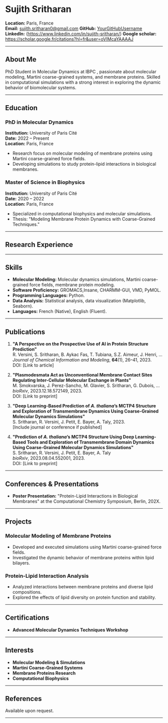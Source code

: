 # Sujith Sritharan

**Location:** Paris, France  
**Email:**  sujith.sritharan0@gmail.com
**GitHub:** [YourGitHubUsername](https://github.com/YourGitHubUsername)  
**LinkedIn:** (https://www.linkedin.com/in/sujith-sritharan/)
**Google scholar:** https://scholar.google.fr/citations?hl=fr&user=oVIMcaYAAAAJ

---

## About Me

PhD Student in Molecular Dynamics at IBPC , passionate about molecular modeling, Martini coarse-grained systems, and membrane proteins. Skilled in computational simulations with a strong interest in exploring the dynamic behavior of biomolecular systems.

---

## Education

### **PhD in Molecular Dynamics**

**Institution:** University of Paris Cité  
**Date:** 2022 – Present  
**Location:** Paris, France

- Research focus on molecular modeling of membrane proteins using Martini coarse-grained force fields.
- Developing simulations to study protein-lipid interactions in biological membranes.

### **Master of Science in Biophysics**

**Institution:** University of Paris Cité  
**Date:** 2020 – 2022  
**Location:** Paris, France

- Specialized in computational biophysics and molecular simulations.
- Thesis: "Modeling Membrane Protein Dynamics with Coarse-Grained Techniques."

---

## Research Experience

---

## Skills

- **Molecular Modeling:** Molecular dynamics simulations, Martini coarse-grained force fields, membrane protein modeling.
- **Software Proficiency:** GROMACS,Insane, CHARMM-GUI, VMD, PyMOL.
- **Programming Languages:** Python.
- **Data Analysis:** Statistical analysis, data visualization (Matplotlib, Seaborn).
- **Languages:** French (Native), English (Fluent).

---

## Publications

1. **"A Perspective on the Prospective Use of AI in Protein Structure Prediction"**  
   R. Versini, S. Sritharan, B. Aykac Fas, T. Tubiana, S.Z. Aimeur, J. Henri, ...  
   *Journal of Chemical Information and Modeling*, **64**(1), 26–41, 2023.  
   DOI: [Link to article]

2. **"Plasmodesmata Act as Unconventional Membrane Contact Sites Regulating Inter-Cellular Molecular Exchange in Plants"**  
   M. Smokvarska, J. Perez-Sancho, M. Glavier, S. Sritharan, G. Dubois, ...  
   *bioRxiv*, 2023.12.18.572149, 2023.  
   DOI: [Link to preprint]

3. **"Deep Learning-Based Prediction of *A. thaliana*’s MCTP4 Structure and Exploration of Transmembrane Dynamics Using Coarse-Grained Molecular Dynamics Simulations"**  
   S. Sritharan, R. Versini, J. Petit, E. Bayer, A. Taly, 2023.  
   [Include journal or conference if published]

4. **"Prediction of *A. thaliana*’s MCTP4 Structure Using Deep Learning-Based Tools and Exploration of Transmembrane Domain Dynamics Using Coarse-Grained Molecular Dynamics Simulations"**  
   S. Sritharan, R. Versini, J. Petit, E. Bayer, A. Taly  
   *bioRxiv*, 2023.08.04.552001, 2023.  
   DOI: [Link to preprint]

---

## Conferences & Presentations

- **Poster Presentation:** "Protein-Lipid Interactions in Biological Membranes" at the Computational Chemistry Symposium, Berlin, 202X.

---

## Projects

### **Molecular Modeling of Membrane Proteins**

- Developed and executed simulations using Martini coarse-grained force fields.
- Investigated the dynamic behavior of membrane proteins within lipid bilayers.

### **Protein-Lipid Interaction Analysis**

- Analyzed interactions between membrane proteins and diverse lipid compositions.
- Explored the effects of lipid diversity on protein function and stability.

---

## Certifications

- **Advanced Molecular Dynamics Techniques Workshop**

---

## Interests

- **Molecular Modeling & Simulations**
- **Martini Coarse-Grained Systems**
- **Membrane Proteins Research**
- **Computational Biophysics**

---

## References

Available upon request.

---

